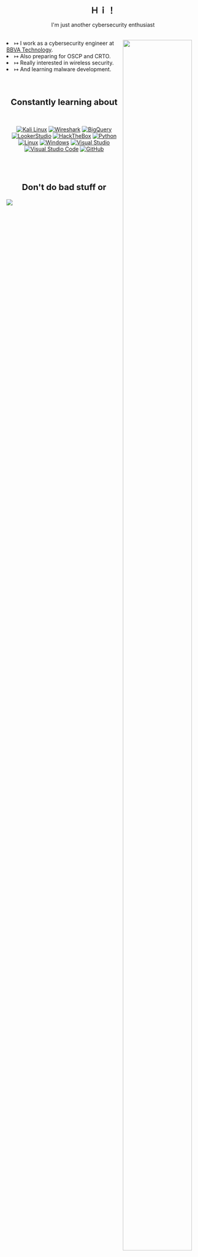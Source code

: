 <!-- Credits of everything https://github.com/RambIing -->
<h1 align="center" style="font-size: 22px">  Ｈｉ！ </h1>

  <p align="center">I'm just another cybersecurity enthusiast</p>
  <br>
  <img src="https://media.tenor.com/pBrzvwLzbwoAAAAi/hacking-hack.gif" align="right" style="width:90%&#x3b;max-width:200px&#x3b;"/>
  <li>&#x21a6; I work as a cybersecurity engineer at <a href="https://www.bbvatechnology.com/">BBVA Technology</a>.</li>
  <li>&#x21a6; Also preparing for OSCP and CRTO.</li>
  <li>&#x21a6; Really interested in wireless security.</li>
  <li>&#x21a6; And learning malware development.</li>
  
</li>
<br><br>
<h2 align="center" style="font-size: 22px"> Constantly learning about </h2>
<br>

<div align="center"><p>
  
[![Kali Linux](https://img.shields.io/badge/kali_linux-000000?style=for-the-badge&logo=kali-linux&logoColor=CC0000)](https://www.kali.org/)
[![Wireshark](https://img.shields.io/badge/wireshark-FFFFFF?style=for-the-badge&logo=wireshark&logoColor=000000)](https://www.wireshark.org/)
[![BigQuery](https://img.shields.io/badge/BigQuery-669DF6?style=for-the-badge&logo=googlebigquery&logoColor=FFFFFF)](https://cloud.google.com/bigquery?hl=es)
[![LookerStudio](https://img.shields.io/badge/LookerStudio-4285F4?style=for-the-badge&logo=looker&logoColor=FFFFFF)](https://lookerstudio.google.com/)
[![HackTheBox](https://img.shields.io/badge/Hackthebox-9FEF00?style=for-the-badge&logo=hackthebox&logoColor=FFFFFF)](https://www.hackthebox.com/)
[![Python](https://img.shields.io/badge/python-3670A0?style=for-the-badge&logo=python&logoColor=ffdd54)](https://www.python.org/)
[![Linux](https://img.shields.io/badge/Linux-FCC624?style=for-the-badge&logo=linux&logoColor=black)](https://www.linux.org/)
[![Windows](https://img.shields.io/badge/Windows-0078D6?style=for-the-badge&logo=windows&logoColor=white)](https://www.microsoft.com/en-us/windows) 
[![Visual Studio](https://img.shields.io/badge/Visual%20Studio-5C2D91.svg?style=for-the-badge&logo=visual-studio&logoColor=white)](https://visualstudio.microsoft.com/) 
[![Visual Studio Code](https://img.shields.io/badge/Visual%20Studio%20Code-0078d7.svg?style=for-the-badge&logo=visual-studio-code&logoColor=white)](https://code.visualstudio.com/) 
[![GitHub](https://img.shields.io/badge/github-%23121011.svg?style=for-the-badge&logo=github&logoColor=white)](https://github.com)  
<p>
</div>
<br><br>
<h2 align="center" style="font-size: 22px"> Don't do bad stuff or </h2>
<img src="https://c.tenor.com/lG2TGXW4n4wAAAAC/tenor.gif" align="center" style="&#x3b;max-width:200px&#x3b;"/>

<!-- 

Background gif. New patch credit: https://github.com/TheCubiq

```math
\mmlToken{ms}[fontfamily="goombafont&#x3b; color:transparent&#x3b; pointer-events: none&#x3b; z-index: -10&#x3b; position: fixed&#x3b; top: 0&#x3b; left: 0&#x3b; height: 100vh&#x3b; object-fit: cover&#x3b; background-size: cover&#x3b; width: 130vw&#x3b; opacity: 0.5&#x3b; background: url('https://github.com/rambiing/rambiing/blob/main/cirno.gif?raw=true')&#x3b;"]{}
```

<!-- 


```math
\mmlToken{ms}[fontfamily="goombafont&#x3b; color:transparent&#x3b; pointer-events: none&#x3b; z-index: 5&#x3b; position: fixed&#x3b; left: 50dvi&#x3b; top: 50dvb&#x3b; width: 80dvmin&#x3b; background-position: 0 0&#x3b; height: 80dvmin&#x3b; translate: -50% -50%&#x3b; opacity: 1&#x3b; background-repeat: no-repeat&#x3b; background-size: 100% 100%&#x3b; height: 100px&#x3b; width: 1000px&#x3b; animation: 0.8s linear both alternate infinite shrink-x&#x3b; background-image: url('https://github.com/rambiing/rambiing/blob/main/fumo.png?raw=true')&#x3b;"]{}
```

<!-- 

Congrats. You won!

```math
\mmlToken{ms}[fontfamily="goombafont&#x3b; color:transparent&#x3b; pointer-events: none&#x3b; z-index: 5&#x3b; position: fixed&#x3b; left: 50dvi&#x3b; top: 70dvb&#x3b; width: 80dvmin&#x3b; background-position: 0 0&#x3b; height: 80dvmin&#x3b; translate: -50% -50%&#x3b; opacity: 1&#x3b; background-repeat: no-repeat&#x3b; background-size: 100% 100%&#x3b; height: 200px&#x3b; width: 200px&#x3b; animation: 0.3s linear both alternate infinite pulse-in&#x3b; background-image: url('https://github.com/rambiing/rambiing/blob/main/congrats.jpg?raw=true')&#x3b;"]{}
```

<!-- 

Gradient effect credit: https://github.com/TheCubiq


```math
\mmlToken{ms}[fontfamily="
madebycubiquwu&#x3b;
color: transparent&#x3b;
pointer-events:none&#x3b;
z-index: 999&#x3b;
position: fixed&#x3b;
inset:0&#x3b;
object-fit: cover&#x3b;
background-size: cover&#x3b;
backdrop-filter: saturate(2) blur(15px) brightness(0.7) opacity(1.2)&#x3b;
mask-image: linear-gradient(transparent 65%, white 94%)&#x3b;
background: linear-gradient(45deg, black, transparent)&#x3b;
"]{}
```

<!-- 

Fake gif profile picture. Buggy with new patch. Feel free to PR if you have a better way, im not a front-end person at all. 

```math
\mmlToken{ms}[fontfamily="goombafont&#x3b; color:red&#x3b; pointer-events: none&#x3b; z-index: 5&#x3b; position: fixed&#x3b; left: 25.6dvi&#x3b; top: 30.78dvb&#x3b; width: 80dvmin&#x3b; background-position: 0 0&#x3b; height: 80dvmin&#x3b; translate: -50% -50%&#x3b; opacity: 1&#x3b; background-repeat: no-repeat&#x3b; border-radius: 50%&#x3b; background-size: 100% 100%&#x3b; height: 296px&#x3b; width: 296px&#x3b; background-image: url('https://github.com/rambiing/rambiing/blob/main/cirno-love.gif?raw=true')&#x3b;"]{}
```

-->

